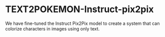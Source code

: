 # TEXT2POKEMON-Instruct-pix2pix
We have fine-tuned the Instruct Pix2Pix model to create a system that can colorize characters in images using only text.
